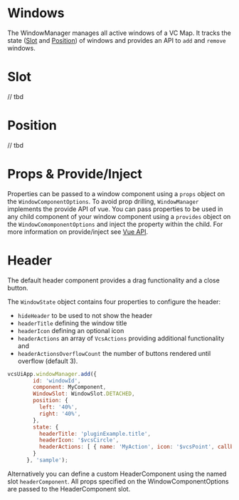 # Windows

The WindowManager manages all active windows of a VC Map.
It tracks the state ([Slot](#Slot) and [Position](#Position)) of windows and provides an API to `add` and `remove` windows.

# Slot
// tbd

# Position
// tbd

# Props & Provide/Inject
Properties can be passed to a window component using a `props` object on the `WindowComponentOptions`.
To avoid prop drilling, `WindowManager` implements the provide API of vue. 
You can pass properties to be used in any child component of your window component using a `provides` object on the `WindowComomponentOptions` and inject the property within the child.
For more information on provide/inject see [Vue API](https://vuejs.org/guide/components/provide-inject.html).

# Header

The default header component provides a drag functionality and a close button.

The `WindowState` object contains four properties to configure the header:
- `hideHeader` to be used to not show the header
- `headerTitle` defining the window title
- `headerIcon` defining an optional icon
- `headerActions` an array of `VcsActions` providing additional functionality and
- `headerActionsOverflowCount` the number of buttons rendered until overflow (default 3).

```js
vcsUiApp.windowManager.add({
        id: 'windowId',
        component: MyComponent,
        WindowSlot: WindowSlot.DETACHED,
        position: {
          left: '40%',
          right: '40%',
        },
        state: {
          headerTitle: 'pluginExample.title',
          headerIcon: '$vcsCircle',
          headerActions: [ { name: 'MyAction', icon: '$vcsPoint', callback: () => {} } ]
        }
      }, 'sample');
```

Alternatively you can define a custom HeaderComponent using the named slot `headerComponent`.
All props specified on the WindowComponentOptions are passed to the HeaderComponent slot.
